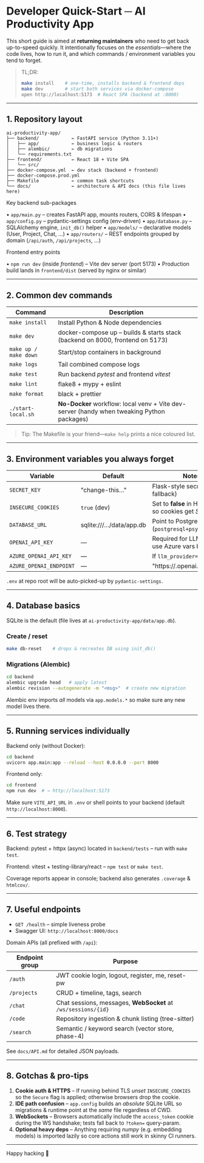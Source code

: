 # Developer Quick-Start ─ AI Productivity App

This short guide is aimed at **returning maintainers** who need to get back up-to-speed quickly.  It intentionally focuses on the *essentials*—where the code lives, how to run it, and which commands / environment variables you tend to forget.

> TL;DR:
> ```bash
> make install    # one-time, installs backend & frontend deps
> make dev        # start both services via docker-compose
> open http://localhost:5173  # React SPA (backend at :8000)
> ```

---

## 1. Repository layout

```
ai-productivity-app/
├── backend/            ← FastAPI service (Python 3.11+)
│   ├── app/            ← business logic & routers
│   ├── alembic/        ← db migrations
│   └── requirements.txt
├── frontend/           ← React 18 + Vite SPA
│   └── src/
├── docker-compose.yml  ← dev stack (backend + frontend)
├── docker-compose.prod.yml
├── Makefile            ← common task shortcuts
└── docs/               ← architecture & API docs (this file lives here)
```

Key backend sub-packages

• `app/main.py`        – creates FastAPI app, mounts routers, CORS & lifespan
• `app/config.py`      – pydantic-settings config (env-driven)
• `app/database.py`    – SQLAlchemy engine, `init_db()` helper
• `app/models/`        – declarative models (User, Project, Chat, …)
• `app/routers/`       – REST endpoints grouped by domain (`/api/auth`, `/api/projects`, …)

Frontend entry points

• `npm run dev` (inside *frontend*) – Vite dev server (port 5173)
• Production build lands in `frontend/dist` (served by nginx or similar)

---

## 2. Common dev commands

Command                  | Description
------------------------ | ----------------------------------------------
`make install`           | Install Python & Node dependencies
`make dev`               | docker-compose up – builds & starts stack (backend on 8000, frontend on 5173)
`make up / make down`    | Start/stop containers in background
`make logs`              | Tail combined compose logs
`make test`              | Run backend *pytest* and frontend *vitest*
`make lint`              | flake8 + mypy + eslint
`make format`            | black + prettier
`./start-local.sh`       | **No-Docker** workflow: local venv + Vite dev-server (handy when tweaking Python packages)

> Tip: The Makefile is your friend—`make help` prints a nice coloured list.

---

## 3. Environment variables you always forget

Variable                    | Default               | Notes
--------------------------- | --------------------- | -----------------------------------------------------------
`SECRET_KEY`                | "change-this…"        | Flask-style secret (JWT fallback)
`INSECURE_COOKIES`          | `true` (dev)          | Set to **false** in HTTPS prod so cookies get *Secure* flag
`DATABASE_URL`              | sqlite:///…/data/app.db | Point to Postgres in prod (`postgresql+psycopg2://…`)
`OPENAI_API_KEY`            | ―                     | Required for LLM calls (or use Azure vars below)
`AZURE_OPENAI_API_KEY`      | ―                     | If `llm_provider=azure`
`AZURE_OPENAI_ENDPOINT`     | ―                     | "https://<resource>.openai.azure.com"

`.env` at repo root will be auto-picked-up by `pydantic-settings`.

---

## 4. Database basics

SQLite is the default (file lives at `ai-productivity-app/data/app.db`).

### Create / reset
```bash
make db-reset    # drops & recreates DB using init_db()
```

### Migrations (Alembic)
```bash
cd backend
alembic upgrade head   # apply latest
alembic revision --autogenerate -m "<msg>"  # create new migration
```

Alembic env imports *all* models via `app.models.*` so make sure any new model lives there.

---

## 5. Running services individually

Backend only (without Docker):
```bash
cd backend
uvicorn app.main:app --reload --host 0.0.0.0 --port 8000
```

Frontend only:
```bash
cd frontend
npm run dev  # → http://localhost:5173
```

Make sure `VITE_API_URL` in `.env` or shell points to your backend (default `http://localhost:8000`).

---

## 6. Test strategy

Backend: pytest + httpx (async) located in `backend/tests` – run with `make test`.

Frontend: vitest + testing-library/react – `npm test` or `make test`.

Coverage reports appear in console; backend also generates `.coverage` & `htmlcov/`.

---

## 7. Useful endpoints

- `GET /health`                       – simple liveness probe
- Swagger UI: `http://localhost:8000/docs`

Domain APIs (all prefixed with `/api`):

Endpoint group      | Purpose
------------------- | --------------------------------------------------
`/auth`             | JWT cookie login, logout, register, me, reset-pw
`/projects`         | CRUD + timeline, tags, search
`/chat`             | Chat sessions, messages, **WebSocket** at `/ws/sessions/{id}`
`/code`             | Repository ingestion & chunk listing (tree-sitter)
`/search`           | Semantic / keyword search (vector store, phase-4)

See `docs/API.md` for detailed JSON payloads.

---

## 8. Gotchas & pro-tips

1. **Cookie auth & HTTPS** – If running behind TLS *unset* `INSECURE_COOKIES` so the `Secure` flag is applied; otherwise browsers drop the cookie.
2. **IDE path confusion** – `app.config` builds an *absolute* SQLite URL so migrations & runtime point at the *same* file regardless of CWD.
3. **WebSockets** – Browsers automatically include the `access_token` cookie during the WS handshake; tests fall back to `?token=` query-param.
4. **Optional heavy deps** – Anything requiring *numpy* (e.g. embedding models) is imported lazily so core actions still work in skinny CI runners.

---

Happy hacking 🚀
